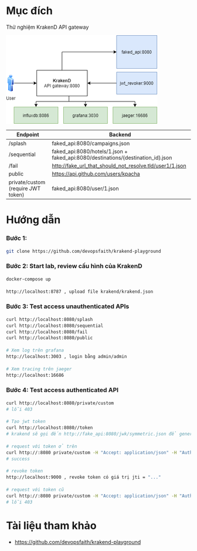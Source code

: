 # Mục đích
Thử nghiệm KrakenD API gateway

![](figure-1.png)

| Endpoint | Backend |
| ---- | ------- |
| /splash | faked_api:8080/campaigns.json |
| /sequential | faked_api:8080/hotels/1.json + faked_api:8080/destinations/{destination_id}.json |
| /fail | http://fake_url_that_should_not_resolve.tld/user1/1.json |
| public | https://api.github.com/users/kpacha
| private/custom (require JWT token) | faked_api:8080/user/1.json |
# Hướng dẫn
### Bước 1:
```bash
git clone https://github.com/devopsfaith/krakend-playground
```

### Bước 2: Start lab, review cấu hình của KrakenD
```bash
docker-compose up

http://localhost:8787 , upload file krakend/krakend.json
```
### Bước 3: Test access unauthenticated APIs
```bash
curl http://localhost:8080/splash
curl http://localhost:8080/sequential
curl http://localhost:8080/fail
curl http://localhost:8080/public

# Xem log trên grafana
http://localhost:3003 , login bằng admin/admin

# Xem tracing trên jaeger
http://localhost:16686
```

### Bước 4: Test access authenticated API
```bash
curl http://localhost:8080/private/custom
# lỗi 403

# Tạo jwt token
curl http://localhost:8080//token
# krakend sẽ gọi đến http://fake_api:8080/jwk/symmetric.json để generate token

# request với token ở trên
curl http://:8080 private/custom -H "Accept: application/json" -H "Authorization: Bearer {token}"
# success

# revoke token
http://localhost:9000 , revoke token có giá trị jti = "..."

# request với token cũ
curl http://:8080 private/custom -H "Accept: application/json" -H "Authorization: Bearer {token}"
# lỗi 403
```


# Tài liệu tham khảo
- https://github.com/devopsfaith/krakend-playground